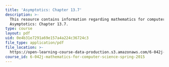 ```yaml
---
title: 'Asymptotics: Chapter 13.7'
description: >-
  This resource contains information regarding mathematics for computer science:
  Asymptotics: Chapter 13.7.
type: course
layout: pdf
uid: 0e4b31e7291a69e157a4a224c36724c3
file_type: application/pdf
file_location: >-
  https://open-learning-course-data-production.s3.amazonaws.com/6-042j-mathematics-for-computer-science-spring-2015/0e4b31e7291a69e157a4a224c36724c3_MIT6_042JS15_Session24.pdf
course_id: 6-042j-mathematics-for-computer-science-spring-2015
---
```

